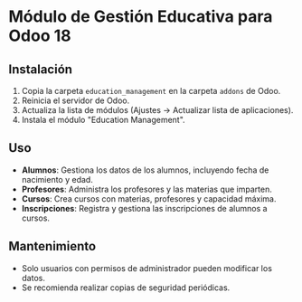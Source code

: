 # Módulo de Gestión Educativa para Odoo 18

## Instalación
1. Copia la carpeta `education_management` en la carpeta `addons` de Odoo.
2. Reinicia el servidor de Odoo.
3. Actualiza la lista de módulos (Ajustes → Actualizar lista de aplicaciones).
4. Instala el módulo "Education Management".

## Uso
- **Alumnos**: Gestiona los datos de los alumnos, incluyendo fecha de nacimiento y edad.
- **Profesores**: Administra los profesores y las materias que imparten.
- **Cursos**: Crea cursos con materias, profesores y capacidad máxima.
- **Inscripciones**: Registra y gestiona las inscripciones de alumnos a cursos.

## Mantenimiento
- Solo usuarios con permisos de administrador pueden modificar los datos.
- Se recomienda realizar copias de seguridad periódicas.